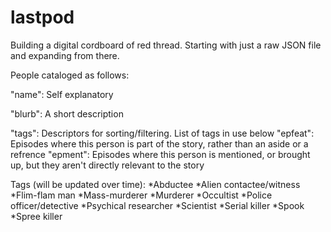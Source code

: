 # lastpod

Building a digital cordboard of red thread. Starting with just a raw JSON file and expanding from there.

People cataloged as follows:

"name": Self explanatory

"blurb": A short description

"tags": Descriptors for sorting/filtering. List of tags in use below
"epfeat": Episodes where this person is part of the story, rather than an aside or a refrence
"epment": Episodes where this person is mentioned, or brought up, but they aren't directly relevant to the story

Tags (will be updated over time):
  *Abductee
  *Alien contactee/witness
  *Flim-flam man
  *Mass-murderer
  *Murderer
  *Occultist
  *Police officer/detective
  *Psychical researcher
  *Scientist
  *Serial killer
  *Spook
  *Spree killer
